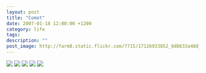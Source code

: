 ```yaml
---
layout: post
title: "Comet"
date: 2007-01-18 12:00:00 +1200
category: life
tags: 
description: ""
post_image: http://farm8.static.flickr.com/7715/17126933852_9d8633a48d_o.jpg
---
```

[![](http://farm9.static.flickr.com/8827/17102536366_38029c3b02_c.jpg)](http://farm9.static.flickr.com/8827/17102536366_19f7422c8d_o.jpg)
[![](http://farm9.static.flickr.com/8801/17126934122_0b4e131f96_c.jpg)](http://farm9.static.flickr.com/8801/17126934122_fcb7085312_o.jpg)
[![](http://farm9.static.flickr.com/8771/17127863281_5818282a27_c.jpg)](http://farm9.static.flickr.com/8771/17127863281_0b01b976ce_o.jpg)
[![](http://farm8.static.flickr.com/7715/16921105137_2e1c0a2da4_c.jpg)](http://farm8.static.flickr.com/7715/16921105137_9e1c8c168f_o.jpg)
[![](http://farm8.static.flickr.com/7676/16940957150_6fb0104d47_c.jpg)](http://farm8.static.flickr.com/7676/16940957150_9ae77a4b29_o.jpg)
